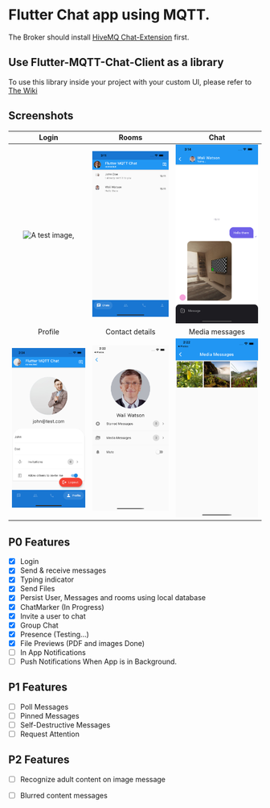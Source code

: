 # Flutter Chat app using MQTT.
The Broker should install [HiveMQ Chat-Extension](https://github.com/WahidNasri/hivemq-chat-extension) first.

## Use Flutter-MQTT-Chat-Client as a library
To use this library inside your project with your custom UI, please refer to [The Wiki](wiki.md)
## Screenshots
| Login      | Rooms      | Chat
|:------------:|:-------------:|:-------:
| ![A test image,](screenshots/sc1.png) | ![A test image,](screenshots/sc2.png) |![A test image,](screenshots/sc3.png)
|Profile | Contact details | Media messages
| ![A test image,](screenshots/sc4.png) | ![A test image,](screenshots/sc5.png) |![A test image,](screenshots/sc6.png)


## P0 Features
- [x] Login
- [x] Send & receive messages
- [x] Typing indicator
- [x] Send Files
- [x] Persist User, Messages and rooms using local database
- [x] ChatMarker (In Progress)
- [x] Invite a user to chat
- [x] Group Chat
- [x] Presence (Testing...)
- [x] File Previews (PDF and images Done)
- [ ] In App Notifications
- [ ] Push Notifications When App is in Background.

## P1 Features
- [ ] Poll Messages
- [ ] Pinned Messages
- [ ] Self-Destructive Messages
- [ ] Request Attention
  
## P2 Features
- [ ] Recognize adult content on image message
- [ ] Blurred content messages

